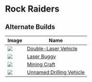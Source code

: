 # Rock Raiders

## Alternate Builds
| Image | Name |
|-|-|
| ![](alternate-builds/double-laser-vehicle/double-laser-vehicle.png) | [Double-Laser Vehicle](alternate-builds/double-laser-vehicle)
| ![](alternate-builds/laser-buggy/laser-buggy.png) | [Laser Buggy](alternate-builds/laser-buggy)
| ![](alternate-builds/mining-craft/mining-craft.png) | [Mining Craft](alternate-builds/mining-craft)
| ![](alternate-builds/unnamed-drilling-vehicle/unnamed-drilling-vehicle.png) | [Unnamed Drilling Vehicle](alternate-builds/unnamed-drilling-vehicle)